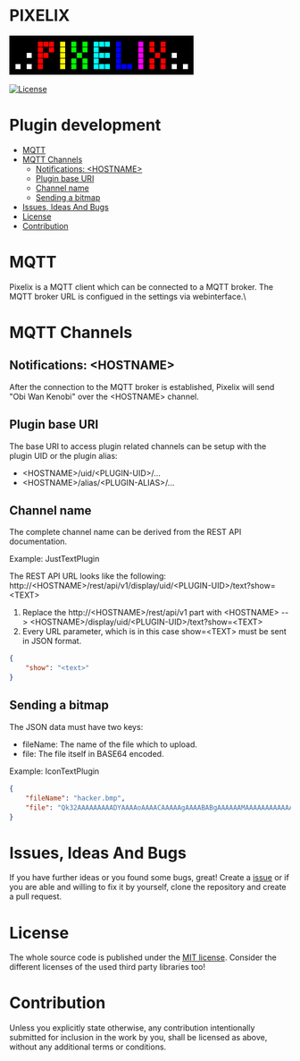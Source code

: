 # PIXELIX <!-- omit in toc -->
![PIXELIX](./images/LogoBlack.png)

[![License](https://img.shields.io/badge/license-MIT-blue.svg)](http://choosealicense.com/licenses/mit/)

# Plugin development <!-- omit in toc -->

- [MQTT](#mqtt)
- [MQTT Channels](#mqtt-channels)
  - [Notifications: \<HOSTNAME\>](#notifications-hostname)
  - [Plugin base URI](#plugin-base-uri)
  - [Channel name](#channel-name)
  - [Sending a bitmap](#sending-a-bitmap)
- [Issues, Ideas And Bugs](#issues-ideas-and-bugs)
- [License](#license)
- [Contribution](#contribution)

# MQTT
Pixelix is a MQTT client which can be connected to a MQTT broker. The MQTT broker URL is configued in the settings via webinterface.\

# MQTT Channels

## Notifications: &lt;HOSTNAME&gt;
After the connection to the MQTT broker is established, Pixelix will send "Obi Wan Kenobi" over the &lt;HOSTNAME&gt; channel.

## Plugin base URI
The base URI to access plugin related channels can be setup with the plugin UID or the plugin alias:
* &lt;HOSTNAME&gt;/uid/&lt;PLUGIN-UID&gt;/...
* &lt;HOSTNAME&gt;/alias/&lt;PLUGIN-ALIAS&gt;/...

## Channel name
The complete channel name can be derived from the REST API documentation.

Example: JustTextPlugin

The REST API URL looks like the following: http://&lt;HOSTNAME&gt;/rest/api/v1/display/uid/&lt;PLUGIN-UID&gt;/text?show=&lt;TEXT&gt;
1. Replace the http://&lt;HOSTNAME&gt;/rest/api/v1 part with &lt;HOSTNAME&gt; --> &lt;HOSTNAME&gt;/display/uid/&lt;PLUGIN-UID&gt;/text?show=&lt;TEXT&gt;
2. Every URL parameter, which is in this case show=&lt;TEXT&gt; must be sent in JSON format.

```json
{
    "show": "<text>"
}
```

## Sending a bitmap

The JSON data must have two keys:
* fileName: The name of the file which to upload.
* file: The file itself in BASE64 encoded.

Example: IconTextPlugin

```json
{
    "fileName": "hacker.bmp",
    "file": "Qk32AAAAAAAAADYAAAAoAAAACAAAAAgAAAABABgAAAAAAMAAAAAAAAAAAAAAAAAAAAAAAAAAzEg/AAAAAAAAAAAAzEg/zEg/AAAAAAAAAAAAzEg/zEg/zEg/zEg/AAAAAAAAAAAAAAAAzEg/AAAAAAAAAAAAAAAAJBztJBztAAAAzEg/AAAAzEg/zEg/zEg/AAAAJBztAAAAAAAAzEg/AAAAAAAAAAAAAAAAJBztAAAAAAAAAAAAzEg/zEg/AAAAAAAAJBztAAAAAAAAAAAAzEg/zEg/AAAAAAAAAAAAAAAAAAAAAAAAAAAAAAAAAAAAAAAAAAAA"
}
```

# Issues, Ideas And Bugs
If you have further ideas or you found some bugs, great! Create a [issue](https://github.com/BlueAndi/esp-rgb-led-matrix/issues) or if you are able and willing to fix it by yourself, clone the repository and create a pull request.

# License
The whole source code is published under the [MIT license](http://choosealicense.com/licenses/mit/).
Consider the different licenses of the used third party libraries too!

# Contribution
Unless you explicitly state otherwise, any contribution intentionally submitted for inclusion in the work by you, shall be licensed as above, without any
additional terms or conditions.
